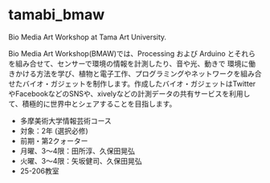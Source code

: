 tamabi_bmaw
===========

Bio Media Art Workshop at Tama Art University.

Bio Media Art Workshop(BMAW)では、Processing および Arduino とそれらを組み合せて、センサーで環境の情報を計測したり、音や光、動きで 環境に働きかける方法を学び、植物と電子工作、プログラミングやネットワークを組み合せたバイオ・ガジェットを制作します。作成したバイオ・ガジェットはTwitterやFacebookなどのSNSや、xivelyなどの計測データの共有サービスを利用して、積極的に世界中とシェアすることを目指します。

* 多摩美術大学情報芸術コース
* 対象：2年 (選択必修)
* 前期・第2クォーター
* 月曜、3〜4限：田所淳、久保田晃弘
* 火曜、3〜4限：矢坂健司、久保田晃弘
* 25-206教室
